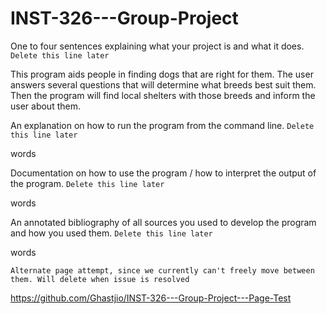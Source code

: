 # INST-326---Group-Project

One to four sentences explaining what your project is and what it does. ```Delete this line later```

This program aids people in finding dogs that are right for them. The user answers several questions that will determine what breeds best suit them. Then the program will find local shelters with those breeds and inform the user about them.

An explanation on how to run the program from the command line. ```Delete this line later```

words

Documentation on how to use the program / how to interpret the output of the program. ```Delete this line later```

words

An annotated bibliography of all sources you used to develop the program and how you used them. ```Delete this line later```

words




```Alternate page attempt, since we currently can't freely move between them. Will delete when issue is resolved```

https://github.com/Ghastjio/INST-326---Group-Project---Page-Test
